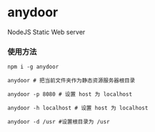 # anydoor
NodeJS Static Web server

### 使用方法

```
npm i -g anydoor
```

```
anydoor # 把当前文件夹作为静态资源服务器根目录

anydoor -p 8080 # 设置 host 为 localhost

anydoor -h localhost # 设置 host 为 localhost

anydoor -d /usr #设置根目录为 /usr
```
